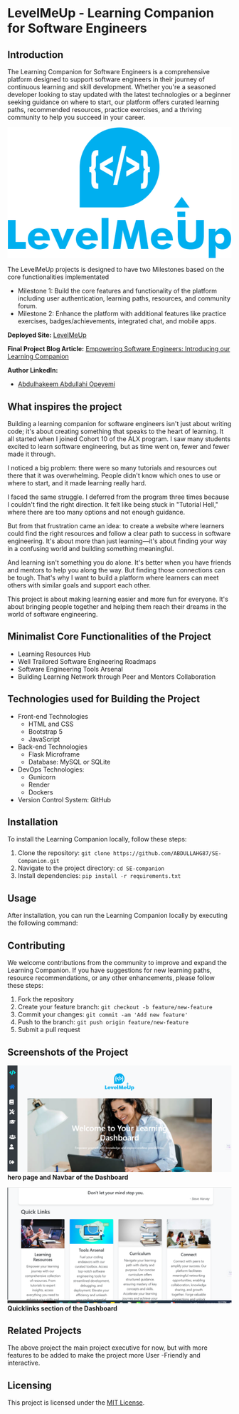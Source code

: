 # LevelMeUp - Learning Companion for Software Engineers

## Introduction
The Learning Companion for Software Engineers is a comprehensive platform designed to support software engineers in their journey of continuous learning and skill development. Whether you're a seasoned developer looking to stay updated with the latest technologies or a beginner seeking guidance on where to start, our platform offers curated learning paths, recommended resources, practice exercises, and a thriving community to help you succeed in your career.


![logo](https://github.com/ABDULLAHG87/SE-Companion/blob/main/apps/static/img/logo.png)

The LevelMeUp projects is designed to have two Milestones based on the core functionalities implementated 

* Milestone 1: Build the core features and functionality of the platform including user authentication, learning paths, resources, and community forum.
* Milestone 2: Enhance the platform with additional features like practice exercises, badges/achievements, integrated chat, and mobile apps.

**Deployed Site:** [LevelMeUp](https://levelme-up.onrender.com/)

**Final Project Blog Article:** [Empowering Software Engineers: Introducing our Learning Companion](https://www.linkedin.com/pulse/learning-resource-hub-abdullahi-abdulhakeem-mpk2f)

**Author LinkedIn:**
- [Abdulhakeem Abdullahi Opeyemi](https://www.linkedin.com/in/abdullahi-abdulhakeem-opeyemi/)

## What inspires the project
Building a learning companion for software engineers isn't just about writing code; it's about creating something that speaks to the heart of learning. It all started when I joined Cohort 10 of the ALX program. I saw many students excited to learn software engineering, but as time went on, fewer and fewer made it through.

I noticed a big problem: there were so many tutorials and resources out there that it was overwhelming. People didn't know which ones to use or where to start, and it made learning really hard.

I faced the same struggle. I deferred from the program three times because I couldn't find the right direction. It felt like being stuck in "Tutorial Hell," where there are too many options and not enough guidance.

But from that frustration came an idea: to create a website where learners could find the right resources and follow a clear path to success in software engineering. It's about more than just learning—it's about finding your way in a confusing world and building something meaningful.

And learning isn't something you do alone. It's better when you have friends and mentors to help you along the way. But finding those connections can be tough. That's why I want to build a platform where learners can meet others with similar goals and support each other.

This project is about making learning easier and more fun for everyone. It's about bringing people together and helping them reach their dreams in the world of software engineering.

## Minimalist Core Functionalities of the Project
* Learning Resources Hub
* Well Trailored Software Engineering Roadmaps
* Software Engineering Tools Arsenal
* Building Learning Network through Peer and Mentors Collaboration

## Technologies used for Building the Project
* Front-end Technologies
  * HTML and CSS
  * Bootstrap 5
  * JavaScript
* Back-end Technologies
  * Flask Microframe
  * Database: MySQL or SQLite
* DevOps Technologies:
  * Gunicorn
  * Render
  * Dockers
* Version Control System: GitHub

## Installation
To install the Learning Companion locally, follow these steps:
1. Clone the repository: `git clone https://github.com/ABDULLAHG87/SE-Companion.git`
2. Navigate to the project directory: `cd SE-companion`
3. Install dependencies: `pip install -r requirements.txt`

## Usage
After installation, you can run the Learning Companion locally by executing the following command:

## Contributing
We welcome contributions from the community to improve and expand the Learning Companion. If you have suggestions for new learning paths, resource recommendations, or any other enhancements, please follow these steps:
1. Fork the repository
2. Create your feature branch: `git checkout -b feature/new-feature`
3. Commit your changes: `git commit -am 'Add new feature'`
4. Push to the branch: `git push origin feature/new-feature`
5. Submit a pull request

## Screenshots of the Project
!["Screenshot of the LevelMeUp Dashboard"](https://github.com/ABDULLAHG87/SE-Companion/blob/main/apps/static/img/screenshot/dashboard%20screen.PNG)
**hero page and Navbar of the Dashboard**

!["Quicklinks of the Dashboard"](https://github.com/ABDULLAHG87/SE-Companion/blob/main/apps/static/img/screenshot/dashboard2.PNG)
**Quicklinks section of the Dashboard**

## Related Projects
The above project the main project executive for now, but with more features to be added to make the project more User -Friendly and interactive.

## Licensing
This project is licensed under the [MIT License](LICENSE).
